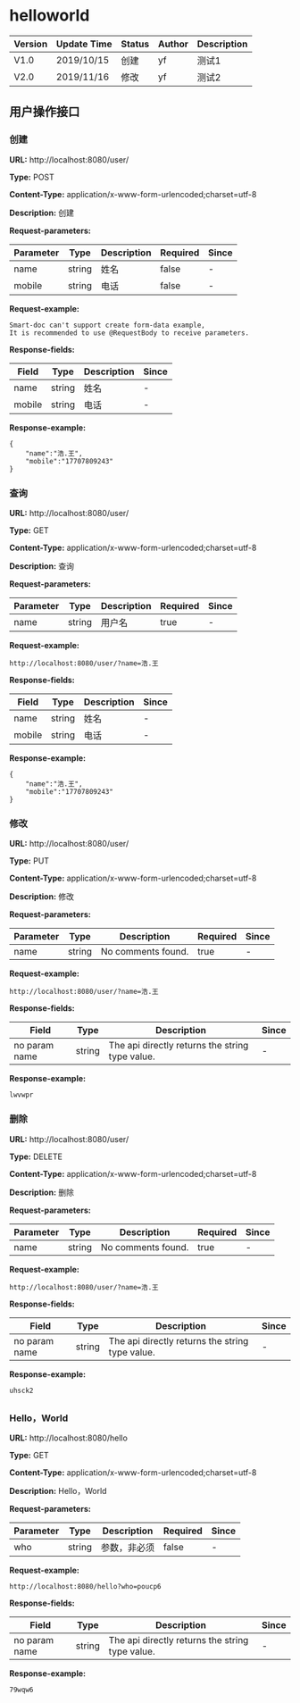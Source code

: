 # helloworld
Version |  Update Time  | Status | Author |  Description
------|--------|-----|------|-------
V1.0|2019/10/15|创建|yf|测试1
V2.0|2019/11/16|修改|yf|测试2



## 用户操作接口
### 创建
**URL:** http://localhost:8080/user/

**Type:** POST

**Content-Type:** application/x-www-form-urlencoded;charset=utf-8

**Description:** 创建

**Request-parameters:**

Parameter | Type|Description|Required|Since
---|---|---|---|---
name|string|姓名|false|-
mobile|string|电话|false|-

**Request-example:**
```
Smart-doc can't support create form-data example,
It is recommended to use @RequestBody to receive parameters.
```
**Response-fields:**

Field | Type|Description|Since
---|---|---|---
name|string|姓名|-
mobile|string|电话|-

**Response-example:**
```
{
	"name":"浩.王",
	"mobile":"17707809243"
}
```

### 查询
**URL:** http://localhost:8080/user/

**Type:** GET

**Content-Type:** application/x-www-form-urlencoded;charset=utf-8

**Description:** 查询

**Request-parameters:**

Parameter | Type|Description|Required|Since
---|---|---|---|---
name|string|用户名|true|-

**Request-example:**
```
http://localhost:8080/user/?name=浩.王
```
**Response-fields:**

Field | Type|Description|Since
---|---|---|---
name|string|姓名|-
mobile|string|电话|-

**Response-example:**
```
{
	"name":"浩.王",
	"mobile":"17707809243"
}
```

### 修改
**URL:** http://localhost:8080/user/

**Type:** PUT

**Content-Type:** application/x-www-form-urlencoded;charset=utf-8

**Description:** 修改

**Request-parameters:**

Parameter | Type|Description|Required|Since
---|---|---|---|---
name|string|No comments found.|true|-

**Request-example:**
```
http://localhost:8080/user/?name=浩.王
```
**Response-fields:**

Field | Type|Description|Since
---|---|---|---
no param name|string|The api directly returns the string type value.|-

**Response-example:**
```
lwvwpr
```

### 删除
**URL:** http://localhost:8080/user/

**Type:** DELETE

**Content-Type:** application/x-www-form-urlencoded;charset=utf-8

**Description:** 删除

**Request-parameters:**

Parameter | Type|Description|Required|Since
---|---|---|---|---
name|string|No comments found.|true|-

**Request-example:**
```
http://localhost:8080/user/?name=浩.王
```
**Response-fields:**

Field | Type|Description|Since
---|---|---|---
no param name|string|The api directly returns the string type value.|-

**Response-example:**
```
uhsck2
```

## 
### Hello，World
**URL:** http://localhost:8080/hello

**Type:** GET

**Content-Type:** application/x-www-form-urlencoded;charset=utf-8

**Description:** Hello，World

**Request-parameters:**

Parameter | Type|Description|Required|Since
---|---|---|---|---
who|string|参数，非必须|false|-

**Request-example:**
```
http://localhost:8080/hello?who=poucp6
```
**Response-fields:**

Field | Type|Description|Since
---|---|---|---
no param name|string|The api directly returns the string type value.|-

**Response-example:**
```
79wqw6
```


